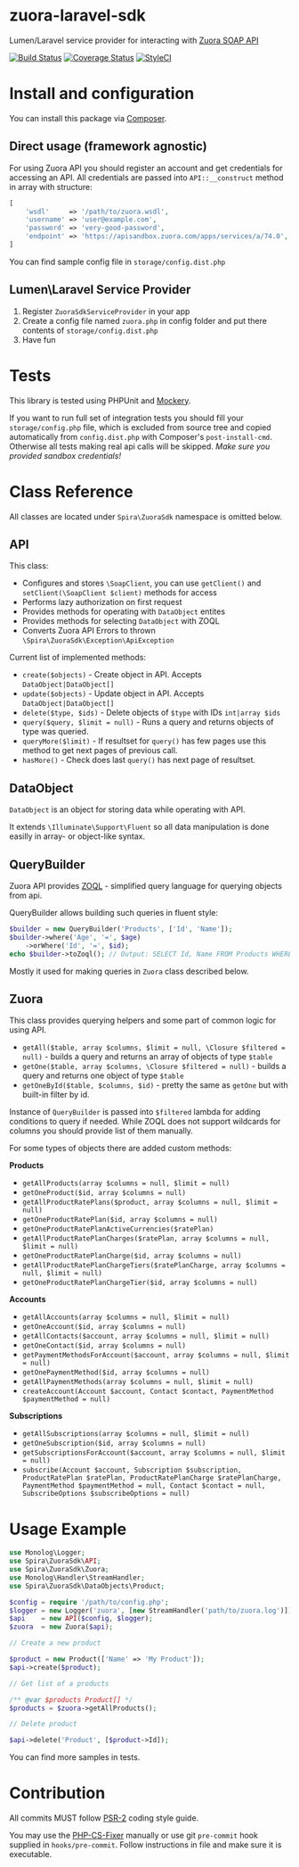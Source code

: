 # zuora-laravel-sdk
Lumen/Laravel service provider for interacting with [Zuora SOAP API](https://knowledgecenter.zuora.com/BC_Developers/SOAP_API)

[![Build Status](https://travis-ci.org/spira/zuora-laravel-sdk.svg?branch=master)](https://travis-ci.org/spira/zuora-laravel-sdk) 
[![Coverage Status](https://coveralls.io/repos/github/spira/zuora-laravel-sdk/badge.svg?branch=master)](https://coveralls.io/github/spira/zuora-laravel-sdk?branch=master)
[![StyleCI](https://styleci.io/repos/50143983/shield)](https://styleci.io/repos/50143983)

# Install and configuration

You can install this package via [Composer](http://getcomposer.org).

## Direct usage (framework agnostic)

For using Zuora API you should register an account and get credentials for accessing an API.
All credentials are passed into `API::__construct` method in array with structure:
~~~ php
[
    'wsdl'     => '/path/to/zuora.wsdl',
    'username' => 'user@example.com',
    'password' => 'very-good-password',
    'endpoint' => 'https://apisandbox.zuora.com/apps/services/a/74.0',
]
~~~
You can find sample config file in `storage/config.dist.php`

## Lumen\Laravel Service Provider

1. Register `ZuoraSdkServiceProvider` in your app
2. Create a config file named `zuora.php` in config folder and put there contents of `storage/config.dist.php`
3. Have fun

# Tests

This library is tested using PHPUnit and [Mockery](http://docs.mockery.io/en/latest/index.html).

If you want to run full set of integration tests you should fill your `storage/config.php` file, which is excluded from source tree and copied automatically from `config.dist.php` with Composer's `post-install-cmd`. Otherwise all tests making real api calls will be skipped. *Make sure you provided sandbox credentials!*

# Class Reference

All classes are located under `Spira\ZuoraSdk` namespace is omitted below.

## API

This class:
* Configures and stores `\SoapClient`, you can use `getClient()` and `setClient(\SoapClient $client)` methods for access
* Performs lazy authorization on first request 
* Provides methods for operating with `DataObject` entites
* Provides methods for selecting `DataObject` with ZOQL
* Converts Zuora API Errors to thrown `\Spira\ZuoraSdk\Exception\ApiException`

Current list of implemented methods:
* `create($objects)` - Create object in API. Accepts `DataObject|DataObject[]`
* `update($objects)` - Update object in API. Accepts `DataObject|DataObject[]`
* `delete($type, $ids)` - Delete objects of `$type` with IDs `int|array $ids`
* `query($query, $limit = null)` - Runs a query and returns objects of type was queried.
* `queryMore($limit)` - If resultset for `query()` has few pages use this method to get next pages of previous call.
* `hasMore()` - Check does last `query()` has next page of resultset.

## DataObject

`DataObject` is an object for storing data while operating with API. 

It extends `\Illuminate\Support\Fluent` so all data manipulation is done easilly in array- or object-like syntax.

## QueryBuilder

Zuora API provides [ZOQL](https://knowledgecenter.zuora.com/BC_Developers/SOAP_API/M_Zuora_Object_Query_Language) - simplified query language for querying objects from api.

QueryBuilder allows building such queries in fluent style:
~~~ php
$builder = new QueryBuilder('Products', ['Id', 'Name']);
$builder->where('Age', '=', $age)
    ->orWhere('Id', '=', $id);
echo $builder->toZoql(); // Output: SELECT Id, Name FROM Products WHERE Age = 18 OR Id = 1
~~~

Mostly it used for making queries in `Zuora` class described below.

## Zuora

This class provides querying helpers and some part of common logic for using API.

* `getAll($table, array $columns, $limit = null, \Closure $filtered = null)` - builds a query and returns an array of objects of type `$table`
* `getOne($table, array $columns, \Closure $filtered = null)` - builds a query and returns one object of type `$table`
* `getOneById($table, $columns, $id)` - pretty the same as `getOne` but with built-in filter by id.

Instance of `QueryBuilder` is passed into `$filtered` lambda for adding conditions to query if needed.
While ZOQL does not support wildcards for columns you should provide list of them manually.

For some types of objects there are added custom methods:

**Products**

* `getAllProducts(array $columns = null, $limit = null)`
* `getOneProduct($id, array $columns = null)`
* `getAllProductRatePlans($product, array $columns = null, $limit = null)`
* `getOneProductRatePlan($id, array $columns = null)`
* `getOneProductRatePlanActiveCurrencies($ratePlan)`
* `getAllProductRatePlanCharges($ratePlan, array $columns = null, $limit = null)`
* `getOneProductRatePlanCharge($id, array $columns = null)`
* `getAllProductRatePlanChargeTiers($ratePlanCharge, array $columns = null, $limit = null)`
* `getOneProductRatePlanChargeTier($id, array $columns = null)`

**Accounts**

* `getAllAccounts(array $columns = null, $limit = null)`
* `getOneAccount($id, array $columns = null)`
* `getAllContacts($account, array $columns = null, $limit = null)`
* `getOneContact($id, array $columns = null)`
* `getPaymentMethodsForAccount($account, array $columns = null, $limit = null)`
* `getOnePaymentMethod($id, array $columns = null)`
* `getAllPaymentMethods(array $columns = null, $limit = null)`
* `createAccount(Account $account, Contact $contact, PaymentMethod $paymentMethod = null)`

**Subscriptions**

* `getAllSubscriptions(array $columns = null, $limit = null)`
* `getOneSubscription($id, array $columns = null)`
* `getSubscriptionsForAccount($account, array $columns = null, $limit = null)`
* `subscribe(Account $account, Subscription $subscription, ProductRatePlan $ratePlan, ProductRatePlanCharge $ratePlanCharge, PaymentMethod $paymentMethod = null, Contact $contact = null, SubscribeOptions $subscribeOptions = null)`

# Usage Example

~~~ php
use Monolog\Logger;
use Spira\ZuoraSdk\API;
use Spira\ZuoraSdk\Zuora;
use Monolog\Handler\StreamHandler;
use Spira\ZuoraSdk\DataObjects\Product;

$config = require '/path/to/config.php';
$logger = new Logger('zuora', [new StreamHandler('path/to/zuora.log')]); // optional logger usage
$api    = new API($config, $logger);
$zuora  = new Zuora($api);

// Create a new product

$product = new Product(['Name' => 'My Product']);
$api->create($product);

// Get list of a products

/** @var $products Product[] */
$products = $zuora->getAllProducts();

// Delete product

$api->delete('Product', [$product->Id]);
~~~

You can find more samples in tests.

# Contribution

All commits MUST follow [PSR-2](https://github.com/php-fig/fig-standards/blob/master/accepted/PSR-2-coding-style-guide.md) coding style guide.

You may use the [PHP-CS-Fixer](https://github.com/FriendsOfPHP/PHP-CS-Fixer) manually or use git `pre-commit` hook supplied in `hooks/pre-commit`. Follow instructions in file and make sure it is executable.
